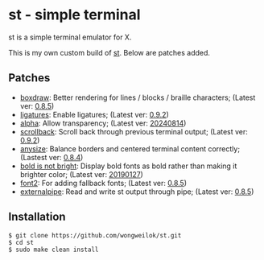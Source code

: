 # st - simple terminal

st is a simple terminal emulator for X.

This is my own custom build of [st](https://st.suckless.org/).
Below are patches added.

## Patches

* [boxdraw](https://st.suckless.org/patches/boxdraw/): Better rendering for lines / blocks / braille characters; (Latest ver: [0.8.5](https://st.suckless.org/patches/boxdraw/st-boxdraw_v2-0.8.5.diff))
* [ligatures](https://st.suckless.org/patches/ligatures/): Enable ligatures; (Latest ver: [0.9.2](https://st.suckless.org/patches/ligatures/0.9.2/st-ligatures-boxdraw-20241226-0.9.2.diff))
* [alpha](https://st.suckless.org/patches/alpha/): Allow transparency; (Latest ver: [20240814](https://st.suckless.org/patches/alpha/st-alpha-20240814-a0274bc.diff))
* [scrollback](https://st.suckless.org/patches/scrollback/): Scroll back through previous terminal output; (Latest ver: [0.9.2](https://st.suckless.org/patches/scrollback/st-scrollback-0.9.2.diff))
* [anysize](https://st.suckless.org/patches/anysize/): Balance borders and centered terminal content correctly; (Lastest ver: [0.8.4](https://st.suckless.org/patches/anysize/st-anysize-0.8.4.diff))
* [bold is not bright](https://st.suckless.org/patches/bold-is-not-bright/): Display bold fonts as bold rather than making it brighter color; (Latest ver: [20190127](https://st.suckless.org/patches/bold-is-not-bright/st-bold-is-not-bright-20190127-3be4cf1.diff))
* [font2](https://st.suckless.org/patches/font2/): For adding fallback fonts; (Latest ver: [0.8.5](https://st.suckless.org/patches/font2/st-font2-0.8.5.diff))
* [externalpipe](https://st.suckless.org/patches/externalpipe/): Read and write st output through pipe; (Latest ver: [0.8.5](https://st.suckless.org/patches/externalpipe/st-externalpipe-0.8.5.diff))

## Installation

```
$ git clone https://github.com/wongweilok/st.git
$ cd st
$ sudo make clean install
```
